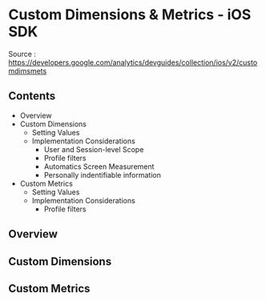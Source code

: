 # Custom Dimensions & Metrics - iOS SDK

Source : https://developers.google.com/analytics/devguides/collection/ios/v2/customdimsmets

## Contents

- Overview
- Custom Dimensions
    - Setting Values
    - Implementation Considerations
        - User and Session-level Scope
        - Profile filters
        - Automatics Screen Measurement
        - Personally indentifiable information
- Custom Metrics
    - Setting Values
    - Implementation Considerations
        - Profile filters

## Overview

## Custom Dimensions

## Custom Metrics
